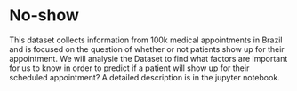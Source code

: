 # No-show
This dataset collects information from 100k medical appointments in Brazil and is focused on the question of whether or not patients show up for their appointment.
We will analysie the Dataset to find what factors are important for us to know in order to predict if a patient will show up for their scheduled appointment?
A detailed description is in the jupyter notebook.
